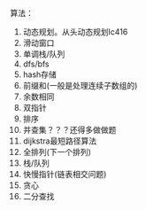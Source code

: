 算法：
1. 动态规划。从头动态规划lc416
2. 滑动窗口
2. 单调栈/队列
3. dfs/bfs
4. hash存储
5. 前缀和(一般是处理连续子数组的)
6. 余数相同
7. 双指针
8. 排序
9. 并查集？？？还得多做做题
10. dijkstra最短路径算法
11. 全排列(下一个排列)
12. 栈/队列
13. 快慢指针(链表相交问题)
14. 贪心
15. 二分查找